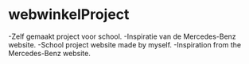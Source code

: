 ﻿# webwinkelProject
-Zelf gemaakt project voor school.
-Inspiratie van de Mercedes-Benz website.
-School project website made by myself.
-Inspiration from the Mercedes-Benz website.